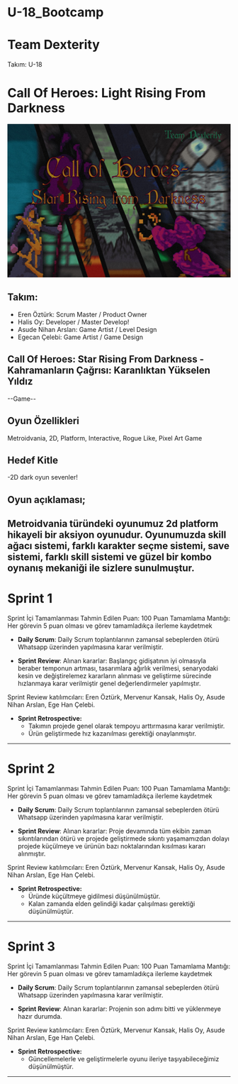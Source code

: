 # U-18_Bootcamp
# Team Dexterity

Takım: U-18

# Call Of Heroes: Light Rising From Darkness

![Game in picture 1](https://github.com/HalisOy/Call_Of_Heroes-Light_Rising_From_Darkness/blob/master/Thumb.jpeg)

## Takım:
- Eren Öztürk: Scrum Master / Product Owner
- Halis Oy: Developer / Master Develop!
- Asude Nihan Arslan: Game Artist / Level Design
- Egecan Çelebi: Game Artist / Game Design

## Call Of Heroes: Star Rising From Darkness - Kahramanların Çağrısı: Karanlıktan Yükselen Yıldız

--Game--


## Oyun Özellikleri

Metroidvania, 2D, Platform, Interactive, Rogue Like, Pixel Art Game

## Hedef Kitle 
-2D dark oyun sevenler!


## Oyun açıklaması;
Metroidvania türündeki oyunumuz 2d platform hikayeli bir aksiyon oyunudur. Oyunumuzda skill ağacı sistemi, farklı karakter seçme sistemi, save sistemi, farklı skill sistemi ve güzel bir kombo oynanış mekaniği ile sizlere sunulmuştur.
---

# Sprint 1

Sprint İçi Tamamlanması Tahmin Edilen Puan: 100
Puan Tamamlama Mantığı: Her görevin 5 puan olması ve görev tamamladıkça ilerleme kaydetmek

- **Daily Scrum**: Daily Scrum toplantılarının zamansal sebeplerden ötürü Whatsapp üzerinden yapılmasına karar verilmiştir.

- **Sprint Review**: 
Alınan kararlar: Başlangıç gidişatının iyi olmasıyla beraber temponun artması, tasarımlara ağırlık verilmesi, senaryodaki kesin ve değiştirelemez kararların alınması ve geliştirme sürecinde hızlanmaya karar verilmiştir genel değerlendirmeler yapılmıştır.

Sprint Review katılımcıları: Eren Öztürk, Mervenur Kansak, Halis Oy, Asude Nihan Arslan, Ege Han Çelebi.

- **Sprint Retrospective:**
  - Takımın projede genel olarak tempoyu arttırmasına karar verilmiştir.
  - Ürün geliştirmede hız kazanılması gerektiği onaylanmıştır.
   
---

# Sprint 2

Sprint İçi Tamamlanması Tahmin Edilen Puan: 100
Puan Tamamlama Mantığı: Her görevin 5 puan olması ve görev tamamladıkça ilerleme kaydetmek

- **Daily Scrum**: Daily Scrum toplantılarının zamansal sebeplerden ötürü Whatsapp üzerinden yapılmasına karar verilmiştir.

- **Sprint Review**: 
Alınan kararlar: Proje devamında tüm ekibin zaman sıkıntılarından ötürü ve projede geliştirmede sıkıntı yaşamamızdan dolayı projede küçülmeye ve ürünün bazı noktalarından kısılması kararı alınmıştır.

Sprint Review katılımcıları: Eren Öztürk, Mervenur Kansak, Halis Oy, Asude Nihan Arslan, Ege Han Çelebi.

- **Sprint Retrospective:**
  - Üründe küçültmeye gidilmesi düşünülmüştür.
  - Kalan zamanda elden gelindiği kadar çalışılması gerektiği düşünülmüştür.
   
---

# Sprint 3

Sprint İçi Tamamlanması Tahmin Edilen Puan: 100
Puan Tamamlama Mantığı: Her görevin 5 puan olması ve görev tamamladıkça ilerleme kaydetmek

- **Daily Scrum**: Daily Scrum toplantılarının zamansal sebeplerden ötürü Whatsapp üzerinden yapılmasına karar verilmiştir.

- **Sprint Review**: 
Alınan kararlar: Projenin son adımı bitti ve yüklenmeye hazır durumda.

Sprint Review katılımcıları: Eren Öztürk, Mervenur Kansak, Halis Oy, Asude Nihan Arslan, Ege Han Çelebi.

- **Sprint Retrospective:**
  - Güncellemelerle ve geliştirmelerle oyunu ileriye taşıyabileceğimiz düşünülmüştür.
    
   
---
